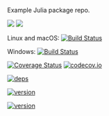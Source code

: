 Example Julia package repo.

[![](https://img.shields.io/badge/docs-stable-blue.svg)](https://JuliaLang.github.io/Example.jl/stable)
[![](https://img.shields.io/badge/docs-dev-blue.svg)](https://JuliaLang.github.io/Example.jl/dev)

Linux and macOS: [![Build Status](https://travis-ci.org/JuliaLang/Example.jl.svg?branch=master)](https://travis-ci.org/JuliaLang/Example.jl)

Windows: [![Build Status](https://ci.appveyor.com/api/projects/status/github/JuliaLang/Example.jl?branch=master&svg=true)](https://ci.appveyor.com/project/tkelman/example-jl/branch/master)

[![Coverage Status](https://coveralls.io/repos/JuliaLang/Example.jl/badge.svg?branch=master)](https://coveralls.io/r/JuliaLang/Example.jl?branch=master)
[![codecov.io](http://codecov.io/github/JuliaLang/Example.jl/coverage.svg?branch=master)](http://codecov.io/github/JuliaLang/Example.jl?branch=master)

[![deps](https://juliahub.com/docs/JLD2/deps.svg)](https://juliahub.com/ui/Packages/JLD2/O1EyT?t=2)

[![version](https://juliahub.com/docs/JLD2/version.svg)](https://juliahub.com/ui/Packages/JLD2/O1EyT)

[![version](https://juliahub.com/docs/SentinelArrays/version.svg)](https://juliahub.com/ui/Packages/SentinelArrays/uMYVe)
